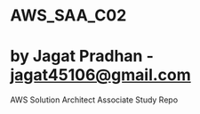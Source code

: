 # AWS_SAA_C02
# by Jagat Pradhan - jagat45106@gmail.com
AWS Solution Architect Associate Study Repo
